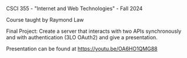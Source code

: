CSCI 355 - "Internet and Web Technologies" - Fall 2024

Course taught by Raymond Law

Final Project: Create a server that interacts with two APIs synchronously and with authentication (3LO OAuth2) and give a presentation.

Presentation can be found at https://youtu.be/OA6HO1QMG88
